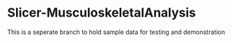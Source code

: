 # Slicer-MusculoskeletalAnalysis
This is a seperate branch to hold sample data for testing and demonstration

